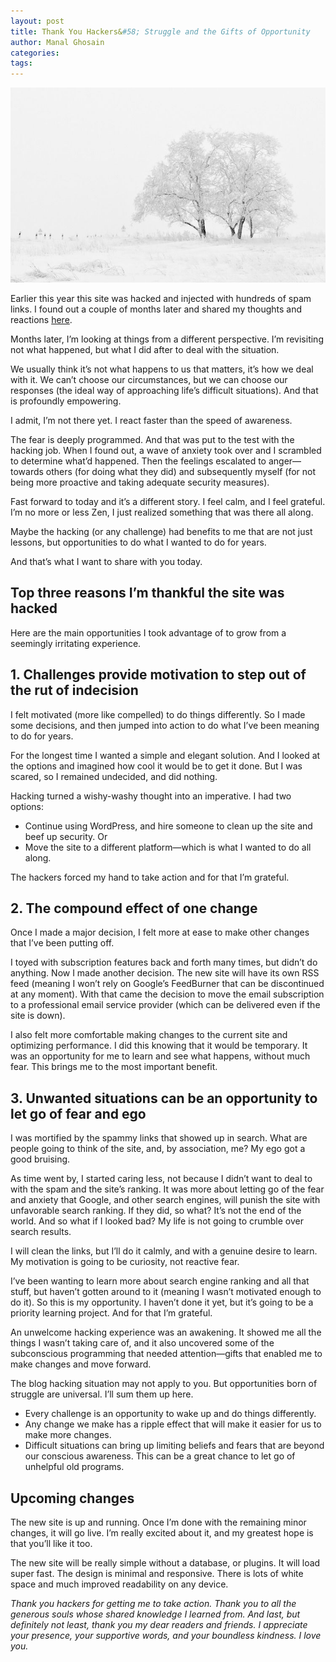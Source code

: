 ```yaml
---
layout: post
title: Thank You Hackers&#58; Struggle and the Gifts of Opportunity
author: Manal Ghosain
categories:
tags:
---
```


![Winter snow](/images/winter-snow.jpg)

Earlier this year this site was hacked and injected with hundreds of spam links. I found out a couple of months later and shared my thoughts and reactions [here](/learn-from-mistakes/).

Months later, I’m looking at things from a different perspective. I’m revisiting not what happened, but what I did after to deal with the situation.

We usually think it’s not what happens to us that matters, it’s how we deal with it. We can’t choose our circumstances, but we can choose our responses (the ideal way of approaching life’s difficult situations). And that is profoundly empowering.

I admit, I’m not there yet. I react faster than the speed of awareness.

The fear is deeply programmed. And that was put to the test with the hacking job. When I found out, a wave of anxiety took over and I scrambled to determine what’d happened. Then the feelings escalated to anger—towards others (for doing what they did) and subsequently myself (for not being more proactive and taking adequate security measures).

Fast forward to today and it’s a different story. I feel calm, and I feel grateful. I’m no more or less Zen, I just realized something that was there all along.

Maybe the hacking (or any challenge) had benefits to me that are not just lessons, but opportunities to do what I wanted to do for years.

And that’s what I want to share with you today.

## Top three reasons I’m thankful the site was hacked

Here are the main opportunities I took advantage of to grow from a seemingly irritating experience.

## 1. Challenges provide motivation to step out of the rut of indecision

I felt motivated (more like compelled) to do things differently. So I made some decisions, and then jumped into action to do what I’ve been meaning to do for years.

For the longest time I wanted a simple and elegant solution.  And I looked at the options and imagined how cool it would be to get it done. But I was scared, so I remained undecided, and did nothing.

Hacking turned a wishy-washy thought into an imperative. I had two options:

- Continue using WordPress, and hire someone to clean up the site and beef up security. Or
- Move the site to a different platform—which is what I wanted to do all along.

The hackers forced my hand to take action and for that I’m grateful.

## 2. The compound effect of one change

Once I made a major decision, I felt more at ease to make other changes that I’ve been putting off.

I toyed with subscription features back and forth many times, but didn’t do anything. Now I made another decision. The new site will have its own RSS feed (meaning I won’t rely on Google’s FeedBurner that can be discontinued at any moment). With that came the decision to move the email subscription to a professional email service provider (which can be delivered even if the site is down).

I also felt more comfortable making changes to the current site and optimizing performance. I did this knowing that it would be temporary. It was an opportunity for me to learn and see what happens, without much fear. This brings me to the most important benefit.

## 3. Unwanted situations can be an opportunity to let go of fear and ego

I was mortified by the spammy links that showed up in search. What are people going to think of the site, and, by association, me? My ego got a good bruising.

As time went by, I started caring less, not because I didn’t want to deal to with the spam and the site’s ranking. It was more about letting go of the fear and anxiety that Google, and other search engines, will punish the site with unfavorable search ranking. If they did, so what? It’s not the end of the world. And so what if I looked bad? My life is not going to crumble over search results.

I will clean the links, but I’ll do it calmly, and with a genuine desire to learn. My motivation is going to be curiosity, not reactive fear.

I’ve been wanting to learn more about search engine ranking and all that stuff, but haven’t gotten around to it (meaning I wasn’t motivated enough to do it). So this is my opportunity. I haven’t done it yet, but it’s going to be a priority learning project. And for that I’m grateful.

An unwelcome hacking experience was an awakening. It showed me all the things I wasn’t taking care of, and it also uncovered some of the subconscious programming that needed attention—gifts that enabled me to make changes and move forward.

The blog hacking situation may not apply to you. But opportunities born of struggle are universal. I’ll sum them up here.

- Every challenge is an opportunity to wake up and do things differently.
- Any change we make has a ripple effect that will make it easier for us to make more changes.
- Difficult situations can bring up limiting beliefs and fears that are beyond our conscious awareness. This can be a great chance to let go of unhelpful old programs.

## Upcoming changes

The new site is up and running. Once I’m done with the remaining minor changes, it will go live. I’m really excited about it, and my greatest hope is that you’ll like it too.

The new site will be really simple without a database, or plugins. It will load super fast. The design is minimal and responsive. There is lots of white space and much improved readability on any device.

*Thank you hackers for getting me to take action. Thank you to all the generous souls whose shared knowledge I learned from. And last, but definitely not least, thank you my dear readers and friends. I appreciate your presence, your supportive words, and your boundless kindness. I love you.*